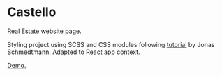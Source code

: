 # Castello
Real Estate website page.

Styling project using SCSS and CSS modules following [tutorial](https://www.udemy.com/advanced-css-and-sass/ "Link to Advanced CSS and SASS tutorial") by Jonas Schmedtmann. Adapted to React app context.

[Demo.](https://callumgrayson.github.io/castello/ "Link to Castello demo site")